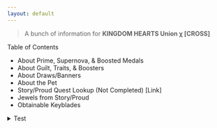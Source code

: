 ```yaml
---
layout: default
---
```


>A bunch of information for **KINGDOM HEARTS Union χ [CROSS]**


Table of Contents
- About Prime, Supernova, & Boosted Medals
- About Guilt, Traits, & Boosters
- About Draws/Banners
- About the Pet
- Story/Proud Quest Lookup (Not Completed) [Link]
- Jewels from Story/Proud
- Obtainable Keyblades

<details><summary>Test</summary>
  
## oh mau god

>A BIG TEST

</details>
